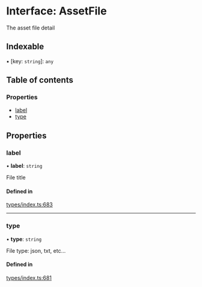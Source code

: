 # Interface: AssetFile

The asset file detail

## Indexable

▪ [key: `string`]: `any`

## Table of contents

### Properties

- [label](AssetFile.md#label)
- [type](AssetFile.md#type)

## Properties

### label

• **label**: `string`

File title

#### Defined in

[types/index.ts:683](https://github.com/nevermined-io/react-components/blob/9f2a180/catalog/src/types/index.ts#L683)

___

### type

• **type**: `string`

File type: json, txt, etc...

#### Defined in

[types/index.ts:681](https://github.com/nevermined-io/react-components/blob/9f2a180/catalog/src/types/index.ts#L681)
